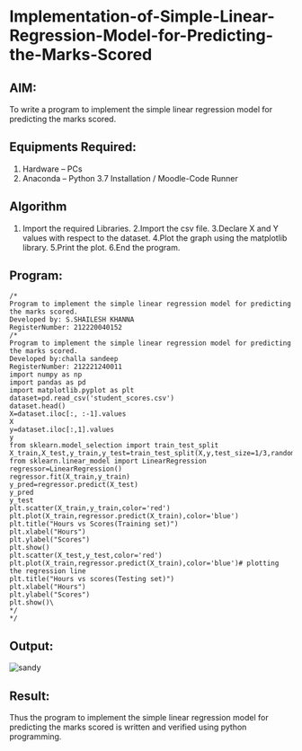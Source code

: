 # Implementation-of-Simple-Linear-Regression-Model-for-Predicting-the-Marks-Scored

## AIM:
To write a program to implement the simple linear regression model for predicting the marks scored.

## Equipments Required:
1. Hardware – PCs
2. Anaconda – Python 3.7 Installation / Moodle-Code Runner

## Algorithm
1. Import the required Libraries.
2.Import the csv file.
3.Declare X and Y values with respect to the dataset.
4.Plot the graph using the matplotlib library.
5.Print the plot.
6.End the program. 

## Program:
```
/*
Program to implement the simple linear regression model for predicting the marks scored.
Developed by: S.SHAILESH KHANNA
RegisterNumber: 212220040152
/*
Program to implement the simple linear regression model for predicting the marks scored.
Developed by:challa sandeep 
RegisterNumber: 212221240011
import numpy as np
import pandas as pd 
import matplotlib.pyplot as plt
dataset=pd.read_csv('student_scores.csv')
dataset.head()
X=dataset.iloc[:, :-1].values
X
y=dataset.iloc[:,1].values
y
from sklearn.model_selection import train_test_split
X_train,X_test,y_train,y_test=train_test_split(X,y,test_size=1/3,random_state=0)
from sklearn.linear_model import LinearRegression
regressor=LinearRegression()
regressor.fit(X_train,y_train)
y_pred=regressor.predict(X_test)
y_pred
y_test
plt.scatter(X_train,y_train,color='red')
plt.plot(X_train,regressor.predict(X_train),color='blue')
plt.title("Hours vs Scores(Training set)")
plt.xlabel("Hours")
plt.ylabel("Scores")
plt.show()
plt.scatter(X_test,y_test,color='red')
plt.plot(X_train,regressor.predict(X_train),color='blue')# plotting the regression line
plt.title("Hours vs scores(Testing set)")
plt.xlabel("Hours")
plt.ylabel("Scores")
plt.show()\
*/
*/
```

## Output:
![sandy](https://user-images.githubusercontent.com/103241457/165970415-d1acf52f-48ce-415d-976d-2bd791b830da.png)



## Result:
Thus the program to implement the simple linear regression model for predicting the marks scored is written and verified using python programming.
